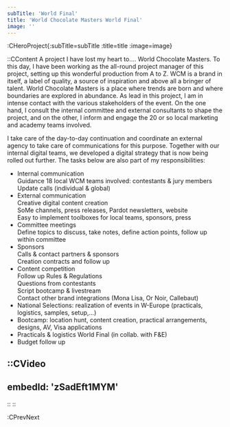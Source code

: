 ```yaml
---
subTitle: 'World Final'
title: 'World Chocolate Masters World Final'
image: ''
---
```


:CHeroProject{:subTitle=subTitle :title=title :image=image}

::CContent
A project I have lost my heart to.... World Chocolate Masters. To this day, I have been working as the all-round project manager of this project, setting up this wonderful production from A to Z. WCM is a brand in itself, a label of quality, a source of inspiration and above all a bringer of talent. World Chocolate Masters is a place where trends are born and where boundaries are explored in abundance. As lead in this project, I am in intense contact with the various stakeholders of the event. On the one hand, I consult the internal committee and external consultants to shape the project, and on the other, I inform and engage the 20 or so local marketing and academy teams involved.

I take care of the day-to-day continuation and coordinate an external agency to take care of communications for this purpose. Together with our internal digital teams, we developed a digital strategy that is now being rolled out further. The tasks below are also part of my responsibilities:

- Internal communication\
  Guidance 18 local WCM teams involved: contestants & jury members\
  Update calls (individual & global)
- External communication\
  Creative digital content creation\
  SoMe channels, press releases, Pardot newsletters, website\
  Easy to implement toolboxes for local teams, sponsors, press
- Committee meetings\
  Define topics to discuss, take notes, define action points, follow up within committee
- Sponsors\
  Calls & contact partners & sponsors\
  Creation contracts and follow up
- Content competition\
  Follow up Rules & Regulations\
  Questions from contestants\
  Script bootcamp & livestream\
  Contact other brand integrations (Mona Lisa, Or Noir, Callebaut)
- National Selections: realization of events in W-Europe (practicals, logistics, samples, setup,…)
- Bootcamp: location hunt, content creation, practical arrangements, designs, AV, Visa applications
- Practicals & logistics World Final (in collab. with F&E)
- Budget follow up

::CVideo
---
embedId: 'zSadEft1MYM'
---
::
::

:CPrevNext